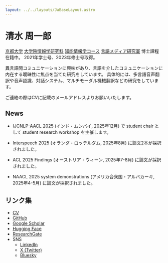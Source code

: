 ```yaml
---
layout: ../../layouts/JaBaseLayout.astro
---
```


# 清水 周一郎

[京都大学](https://www.kyoto-u.ac.jp/ja) [大学院情報学研究科](https://www.i.kyoto-u.ac.jp/) [知能情報学コース](https://www.ist.i.kyoto-u.ac.jp/) [言語メディア研究室](https://nlp.ist.i.kyoto-u.ac.jp/) 博士課程在籍中。
2021年学士号、2023年修士号取得。

異言語間コミュニケーションに興味があり、言語を介したコミュニケーションに内在する曖昧性に焦点を当てた研究をしています。
具体的には、多言語音声翻訳や音声認識、対話システム、マルチモーダル機械翻訳などの研究をしています。

ご連絡の際はCVに記載のメールアドレスよりお願いいたします。

## News

- IJCNLP-AACL 2025 (インド・ムンバイ, 2025年12月) で student chair として student research workshop を主催します。

- Interspeech 2025 (オランダ・ロッテルダム, 2025年8月) に論文2本が採択されました。

- ACL 2025 Findings (オーストリア・ウィーン, 2025年7-8月) に論文が採択されました。

- NAACL 2025 system demonstrations (アメリカ合衆国・アルバカーキ, 2025年4-5月) に論文が採択されました。

## リンク集

- [CV](/assets/CV_Shimizu_20250519.pdf)
- [GitHub](https://github.com/cromz22)
- [Google Scholar](https://scholar.google.com/citations?user=_YhqXyUAAAAJ)
- [Hugging Face](https://huggingface.co/cromz22)
- [ResearchGate](https://www.researchgate.net/profile/Shuichiro-Shimizu-2)
- SNS
    - [LinkedIn](https://www.linkedin.com/in/shuichiro-shimizu-68666b232/)
    - [X (Twitter)](https://twitter.com/cromz22)
    - [Bluesky](https://bsky.app/profile/cromz22.bsky.social)
